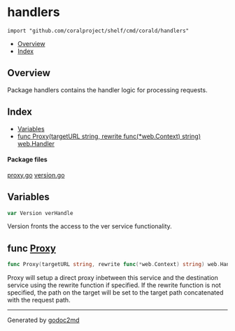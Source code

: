 

# handlers
`import "github.com/coralproject/shelf/cmd/corald/handlers"`

* [Overview](#pkg-overview)
* [Index](#pkg-index)

## <a name="pkg-overview">Overview</a>
Package handlers contains the handler logic for processing requests.




## <a name="pkg-index">Index</a>
* [Variables](#pkg-variables)
* [func Proxy(targetURL string, rewrite func(*web.Context) string) web.Handler](#Proxy)


#### <a name="pkg-files">Package files</a>
[proxy.go](/src/github.com/coralproject/shelf/cmd/corald/handlers/proxy.go) [version.go](/src/github.com/coralproject/shelf/cmd/corald/handlers/version.go) 



## <a name="pkg-variables">Variables</a>
``` go
var Version verHandle
```
Version fronts the access to the ver service functionality.



## <a name="Proxy">func</a> [Proxy](/src/target/proxy.go?s=382:457#L2)
``` go
func Proxy(targetURL string, rewrite func(*web.Context) string) web.Handler
```
Proxy will setup a direct proxy inbetween this service and the destination
service using the rewrite function if specified. If the rewrite function is
not specified, the path on the target will be set to the target path
concatenated with the request path.








- - -
Generated by [godoc2md](http://godoc.org/github.com/davecheney/godoc2md)
